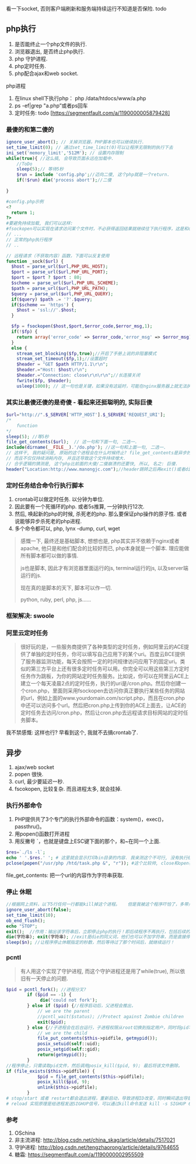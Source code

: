  看一下socket, 否则客户端刷新和服务端持续运行不知道是否保险. todo

## php执行

1. 是否能终止一个php文件的执行.
2. 浏览器退出, 是否终止php执行.
3. php 守护进程.
4. php定时任务.
5. php配合ajax和web socket.

php进程
1. 在linux shell下执行php： php /data/htdocs/www/a.php
2. ps -ef|grep "a.php”或者ps回车
3. 定时任务: todo [https://segmentfault.com/a/1190000005879428]



### 最傻的和第二傻的

```php
ignore_user_abort(); // 关掉浏览器，PHP脚本也可以继续执行.
set_time_limit(0); // 通过set_time_limit(0)可以让程序无限制的执行下去
ini_set('memory_limit','512M'); // 设置内存限制
while(true){ //这么搞, 会导致页面永远在加载中.
    //ToDo 
    sleep(5);// 等待5秒
  	$run = include 'config.php';//迈向二傻, 这个php就是一个return.
    if(!$run) die('process abort');//二傻
    
}

#config.php示例
<?
  return 1;
?>
#要避免持续加载, 我们可以这样:
#fsockopen可以实现在请求访问某个文件时，不必获得返回结果就继续往下执行程序，这是和curl通常用法不一样的地方，我们在使用curl访问网页时，一定要等curl加载完网页后，才会执行curl后面的代码，虽然实际上curl也可以实现“非阻塞式”的请求，但是比fsockopen复杂的多，所以我们优先选择fsockopen，fsockopen可以在规定的时间内，比如1秒钟以内，完成对访问路径发出请求，完成之后就不管这个路径是否返回内容了，它的任务就到这里结束，可以继续往下执行程序了。利用这个特性，我们在正常的程序流中加入fsockopen，对上面我们创建的这个定时任务php的地址发出请求，即可让定时任务在后台执行。如果上面这个php的url地址是www.yourdomain.com/script.php，那么我们在编程中，可以这样：
// ...
// 正常的php执行程序
// ..

// 远程请求（不获取内容）函数，下面可以反复使用
function _sock($url) {
  $host = parse_url($url,PHP_URL_HOST);
  $port = parse_url($url,PHP_URL_PORT);
  $port = $port ? $port : 80;
  $scheme = parse_url($url,PHP_URL_SCHEME);
  $path = parse_url($url,PHP_URL_PATH);
  $query = parse_url($url,PHP_URL_QUERY);
  if($query) $path .= '?'.$query;
  if($scheme == 'https') {
    $host = 'ssl://'.$host;
  }

  $fp = fsockopen($host,$port,$error_code,$error_msg,1);
  if(!$fp) {
    return array('error_code' => $error_code,'error_msg' => $error_msg);
  }
  else {
    stream_set_blocking($fp,true);//开启了手册上说的非阻塞模式
    stream_set_timeout($fp,1);//设置超时
    $header = "GET $path HTTP/1.1\r\n";
    $header.="Host: $host\r\n";
    $header.="Connection: close\r\n\r\n";//长连接关闭
    fwrite($fp, $header);
    usleep(1000); // 这一句也是关键，如果没有这延时，可能在nginx服务器上就无法执行成功
```



### 其实比最傻还傻的是奇傻 - 看起来还挺聪明的, 实际巨傻

```php
$url="http://".$_SERVER['HTTP_HOST'].$_SERVER['REQUEST_URI'];
/*
    function
*/
sleep(5); //等5秒
file_get_contents($url);  // 这一句和下面一句, 二选一.
include(dirname(__FILE__).'/do.php'); //这一句和上面一句, 二选一.
// 这样干, 我的疑问是, 原始的这个进程会在什么时候终止? file_get_contents是异步的么? 
// 而且不仅仅持续消耗内存, 并且还导致这个文件持续增大.
// 合乎逻辑的猜测是, 这个php比前面的大傻/二傻崩溃的还要快, 所以, 名之: 巨傻.
header("Location:http://www.manongjc.com");//header跳转之后再exit()或者die()
```

### 定时任务结合命令行执行脚本

1. crontab可以做定时任务.  以分钟为单位.
2. 因此要有一个死循环的php. 或者5s推算, 一分钟执行12次. 
3. 然后, 唤起新的php的时候, 杀死老的php. 那么要保证php操作的原子性.  或者说能够异步杀死老的php进程.
4. 多个命令都可以, php, lynx -dump, curl, wget

> 感慨一下, 最终还是基础脚本, 想想也是, php其实并不依赖于nginx或者apache, 他只是和他们配合的比较好而已, php本身就是一个脚本. 理应能做所有脚本都可以做的事情.
>
> js也是脚本, 因此才有浏览器里面运行的js, terminal运行的js, 以及server端运行的js.
>
> 现在真的是脚本的天下, 脚本可以作一切.
>
> python, ruby, perl, php, js…...

### 框架解决: swoole

### 阿里云定时任务

> 很好玩的是，一些服务商提供了各种类型的定时任务，例如阿里云的ACE提供了单独的定时任务，你可以填写自己应用下的某个uri。百度云BCE提供了服务器监测功能，每天会按照一定的时间规律访问应用下的固定uri。类似的第三方平台上还有很多定时任务可以用。你完全可以用这些第三方定时任务作为跳板，为你的网站定时任务服务。比如说，你可以在阿里云ACE上建立一个每天凌晨2点的定时任务，执行的uri是/cron.php。然后你创建一个cron.php，里面则采用fsockopen去访问你真正要执行某些任务的网站的url，例如上面的www.yourdomain.com/script.php，而且在cron.php中还可以访问多个url。然后把cron.php上传到你的ACE上面去，让ACE的定时任务去访问/cron.php，然后让cron.php去远程请求目标网站的定时任务脚本。

我不禁感慨: 这样也行? 早看到这个, 我就不去搞crontab了.

## 异步

1. ajax/web socket
2. popen 很快.
3. curl, 最少要延迟一秒.
4. fscokopen, 比较复杂. 而且进程太多, 就会挂掉.

### 执行外部命令

1. PHP提供共了3个专门的执行外部命令的函数：system()，exec()，passthru()。
2. 用popen()函数打开进程
3. 用反撇号 `，也就是键盘上ESC键下面的那个，和~在同一个上面.

```php
$res=`./ls -l`;
echo ' '.$res.' '; # 这里就会显示打印bin目录的内容. 我亲测这个不可行, 没有执行结果.
pclose(popen("/usr/php /htd/task.php &", "r")); #这个比较帅, close和open在一行就调用好了.
```

file_get_contents: 把一个url的内容作为字符串获取.

### 停止 休眠

```php
//根据网上资料，以下5行任何一行都能kill掉这个进程。   但是我被这个程序吓怕了，多带点符防鬼。   
ignore_user_abort(false);   
set_time_limit(10);   
ob_end_flush();   
echo "STOP";   
exit();  //作用：输出该字符串后，立即停止php的执行！即后续程序不再执行，包括后续的其他所有php和html代码部分 
die(字符串); exit(字符串); //exit是die的同义词，他们也可以不加字符串，而是直接停止. 
sleep($n); //让程序停止休眠指定的秒数，然后等待过了那个时间后，就继续运行！ 
```

### pcntl 

> 有人用这个实现了守护进程, 而这个守护进程还是用了while(true), 所以依旧有一天停止的问题.

```php
$pid = pcntl_fork(); //进程分叉?
		if ($pid == -1) {
			 die('could not fork');
		} else if ($pid) {//程序启动后，父进程会推出，
			// we are the parent
			//pcntl_wait($status); //Protect against Zombie children
			exit($pid);
		} else {//子进程会在后台运行，子进程权限从root切换到指定用户，同时将pid写入进程ID文件。
			// we are the child
			file_put_contents($this->pidfile, getmypid());
			posix_setuid(self::uid);
			posix_setgid(self::gid);
			return(getmypid());
		}
//程序停止，只需读取pid文件，然后调用posix_kill($pid, 9); 最后将该文件删除。
if (file_exists($this->pidfile)) {
			$pid = file_get_contents($this->pidfile);
			posix_kill($pid, 9); 
			unlink($this->pidfile);
		}
# stop/start 或者 restart都会退出进程，重新启动，导致进程ID改变，同时瞬间退出导致业务闪断
# reload 实现原理是给进程发送SIGHUP信号，可以通过kill命令发送 kill -s SIGHUP 64881，也可以通过库函数实现 posix_kill(posix_getpid(), SIGUSR1);
```



### 参考

1. OSchina
2. 非主流进程: http://blog.csdn.net/china_skag/article/details/7517021
3. 守护进程: http://blog.csdn.net/tengzhaorong/article/details/9764655
4. 糖霜: https://segmentfault.com/a/1190000002955509